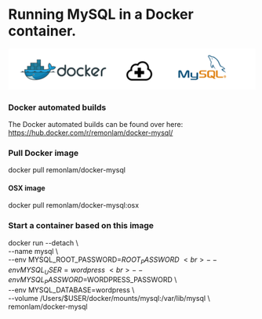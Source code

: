 # Running MySQL in a Docker container.
![Docker & MySQL banner](/images/docker-mysql-cloudplus-banner.png)

### Docker automated builds
The Docker automated builds can be found over here: https://hub.docker.com/r/remonlam/docker-mysql/

### Pull Docker image
docker pull remonlam/docker-mysql <br>
#### OSX image
docker pull remonlam/docker-mysql:osx <br>

### Start a container based on this image
docker run --detach \ <br>
  --name mysql \ <br>
  --env MYSQL_ROOT_PASSWORD=$ROOT_PASSWORD \ <br>
  --env MYSQL_USER=wordpress \ <br>
  --env MYSQL_PASSWORD=$WORDPRESS_PASSWORD \ <br>
  --env MYSQL_DATABASE=wordpress \ <br>
  --volume /Users/$USER/docker/mounts/mysql:/var/lib/mysql \ <br>
  remonlam/docker-mysql <br>
